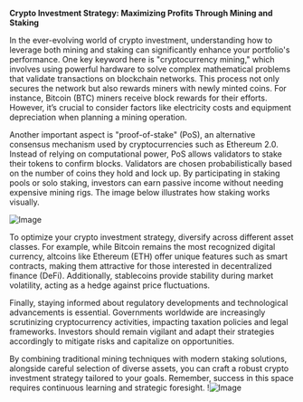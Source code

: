 **Crypto Investment Strategy: Maximizing Profits Through Mining and Staking**

In the ever-evolving world of crypto investment, understanding how to leverage both mining and staking can significantly enhance your portfolio's performance. One key keyword here is "cryptocurrency mining," which involves using powerful hardware to solve complex mathematical problems that validate transactions on blockchain networks. This process not only secures the network but also rewards miners with newly minted coins. For instance, Bitcoin (BTC) miners receive block rewards for their efforts. However, it’s crucial to consider factors like electricity costs and equipment depreciation when planning a mining operation.

Another important aspect is "proof-of-stake" (PoS), an alternative consensus mechanism used by cryptocurrencies such as Ethereum 2.0. Instead of relying on computational power, PoS allows validators to stake their tokens to confirm blocks. Validators are chosen probabilistically based on the number of coins they hold and lock up. By participating in staking pools or solo staking, investors can earn passive income without needing expensive mining rigs. The image below illustrates how staking works visually.

![Image](https://github.com/user-attachments/assets/3be06921-4469-491d-bd37-5f14c53422b7)

To optimize your crypto investment strategy, diversify across different asset classes. For example, while Bitcoin remains the most recognized digital currency, altcoins like Ethereum (ETH) offer unique features such as smart contracts, making them attractive for those interested in decentralized finance (DeFi). Additionally, stablecoins provide stability during market volatility, acting as a hedge against price fluctuations.

Finally, staying informed about regulatory developments and technological advancements is essential. Governments worldwide are increasingly scrutinizing cryptocurrency activities, impacting taxation policies and legal frameworks. Investors should remain vigilant and adapt their strategies accordingly to mitigate risks and capitalize on opportunities.

By combining traditional mining techniques with modern staking solutions, alongside careful selection of diverse assets, you can craft a robust crypto investment strategy tailored to your goals. Remember, success in this space requires continuous learning and strategic foresight. !![Image](https://github.com/user-attachments/assets/3be06921-4469-491d-bd37-5f14c53422b7)